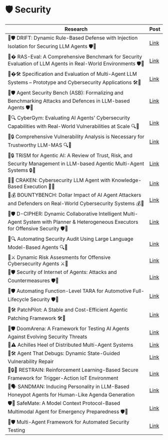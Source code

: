 # 🛡️ Security

| Research | Post |
|----------|-----------|
| 🤖🛡️ DRIFT: Dynamic Rule-Based Defense with Injection Isolation for Securing LLM Agents 🛡️🤖 | [Link](https://www.linkedin.com/posts/mahmoudrabie2004_forabraiabrscientists-forabraiabrresearchers-activity-7344398966941220864-w7dw) |
| 🤖�️ RAS-Eval: A Comprehensive Benchmark for Security Evaluation of LLM Agents in Real-World Environments 🛡️🤖 | [Link](https://www.linkedin.com/posts/mahmoudrabie2004_forabraiabrscientists-forabraiabrresearchers-activity-7344309659442282496-lfXB) |
| 🤖�🛠️ Specification and Evaluation of Multi-Agent LLM Systems – Prototype and Cybersecurity Applications 🛠️🤖 | [Link](https://www.linkedin.com/posts/mahmoudrabie2004_forabraiabrscientists-forabraiabrresearchers-activity-7339208952275963906-6jJj) |
| 🤖🛡️ Agent Security Bench (ASB): Formalizing and Benchmarking Attacks and Defences in LLM-based Agents 🛡️🤖 | [Link](https://www.linkedin.com/posts/mahmoudrabie2004_forabraiabrscientists-forabraiabrresearchers-activity-7337768622951432193-xNGC) |
| 🤖🔍 CyberGym: Evaluating AI Agents' Cybersecurity Capabilities with Real-World Vulnerabilities at Scale 🔍🤖 | [Link](https://www.linkedin.com/posts/mahmoudrabie2004_forabraiabrscientists-forabraiabrresearchers-activity-7337067353534357504-OJcJ) |
| 🤖🔒 Comprehensive Vulnerability Analysis is Necessary for Trustworthy LLM-MAS 🔍🤖 | [Link](https://www.linkedin.com/posts/mahmoudrabie2004_forabraiabrscientists-forabraiabrresearchers-activity-7336761341468155905-KnuW) |
| 🤖🔒 TRiSM for Agentic AI: A Review of Trust, Risk, and Security Management in LLM-based Agentic Multi-Agent Systems 🔒🤖 | [Link](https://www.linkedin.com/posts/mahmoudrabie2004_forabraiabrscientists-forabraiabrresearchers-activity-7336382913279680514-KEdW) |
| 🤖🔐 CRAKEN: Cybersecurity LLM Agent with Knowledge-Based Execution 🔐🤖 | [Link](https://www.linkedin.com/posts/mahmoudrabie2004_forabraiabrscientists-forabraiabrresearchers-activity-7334069802866565120-ddK_) |
| 🤖💰 BOUNTYBENCH: Dollar Impact of AI Agent Attackers and Defenders on Real-World Cybersecurity Systems 💰🤖 | [Link](https://www.linkedin.com/posts/mahmoudrabie2004_forabraiabrscientists-forabraiabrresearchers-activity-7334115105221013505-lPF4) |
| 🤖🛡️ D-CIPHER: Dynamic Collaborative Intelligent Multi-Agent System with Planner & Heterogeneous Executors for Offensive Security 🛡️🤖 | [Link](https://www.linkedin.com/posts/mahmoudrabie2004_forabraiabrscientists-forabraiabrresearchers-activity-7334517393165115392-C4E9) |
| 🤖🔍 Automating Security Audit Using Large Language Model-Based Agents 🔍🤖 | [Link](https://www.linkedin.com/posts/mahmoudrabie2004_forabraiabrscientists-forabraiabrresearchers-activity-7334454844688162816-B0-U) |
| 🤖⚔️ Dynamic Risk Assesments for Offensive Cybersecurity Agents ⚔️🤖 | [Link](https://www.linkedin.com/posts/mahmoudrabie2004_forabraiabrscientists-forabraiabrresearchers-activity-7333873508826935298-IoLa) |
| 🤖🛡️ Security of Internet of Agents: Attacks and Countermeasures 🛡️🤖 | [Link](https://www.linkedin.com/posts/mahmoudrabie2004_forabraiabrscientists-forabraiabrresearchers-activity-7329902342118502401-0sJL/) |
| 🤖🛡️ Automating Function-Level TARA for Automotive Full-Lifecycle Security 🛡️🤖 | [Link](https://www.linkedin.com/posts/mahmoudrabie2004_forabraiabrscientists-forabraiabrresearchers-activity-7329461299447328768-X-f8/) |
| 🤖🛠️ PatchPilot: A Stable and Cost-Efficient Agentic Patching Framework 🛠️🤖 | [Link](https://www.linkedin.com/posts/mahmoudrabie2004_forabraiabrscientists-forabraiabrresearchers-activity-7329383229067542531-E8z8/) |
| 🤖🛡️ DoomArena: A Framework for Testing AI Agents Against Evolving Security Threats | [Link](https://www.linkedin.com/posts/mahmoudrabie2004_forabraiabrscientists-forabraiabrresearchers-activity-7320879140448956417-0waZ) |
| 🤖⚠️ Achilles Heel of Distributed Multi-Agent Systems | [Link](https://www.linkedin.com/posts/mahmoudrabie2004_forabraiabrscientists-forabraiabrresearchers-activity-7316730141072617472-kMAC) |
| 🤖🛠️ Agent That Debugs: Dynamic State-Guided Vulnerability Repair | [Link](https://www.linkedin.com/posts/mahmoudrabie2004_forabraiabrscientists-forabraiabrresearchers-activity-7316579142802530304-Yiuj) |
| 🤖🔒🛜 RESTRAIN: Reinforcement Learning-Based Secure Framework for Trigger-Action IoT Environment | [Link](https://www.linkedin.com/posts/mahmoudrabie2004_forabraiabrscientists-forabraiabrresearchers-activity-7312141079275868160-MwxW) |
| 🤖🗣️ SANDMAN: Inducing Personality in LLM-Based Honeypot Agents for Human-Like Agenda Generation | [Link](https://www.linkedin.com/posts/mahmoudrabie2004_forabraiabrscientists-forabraiabrresearchers-activity-7311853205989081088-8Rlm) |
| 🛡️🤖 SafeMate: A Model Context Protocol-Based Multimodal Agent for Emergency Preparedness 🛡️🤖 | [Link](https://www.linkedin.com/posts/mahmoudrabie2004_forabraiabrscientists-forabraiabrresearchers-activity-7325606858587561986-jnlG) |
| 🤖🛡️ Multi-Agent Framework for Automated Security Testing | [Link](https://www.linkedin.com/posts/mahmoudrabie2004_forabraiabrscientists-forabraiabrresearchers-activity-7299832383447470080-keTb) |
